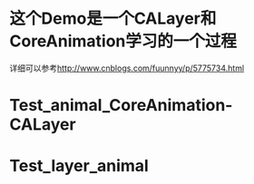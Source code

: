 # 这个Demo是一个CALayer和CoreAnimation学习的一个过程 
 
 
 详细可以参考<http://www.cnblogs.com/fuunnyy/p/5775734.html>
# Test_animal_CoreAnimation-CALayer
# Test_layer_animal

